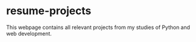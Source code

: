 # resume-projects

This webpage contains all relevant projects from my studies of Python and web development. 